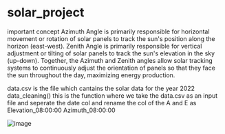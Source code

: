 # solar_project

important concept 
Azimuth Angle is primarily responsible for horizontal movement or rotation of solar panels to track the sun's position along the horizon (east-west).
Zenith Angle is primarily responsible for vertical adjustment or tilting of solar panels to track the sun's elevation in the sky (up-down).
Together, the Azimuth and Zenith angles allow solar tracking systems to continuously adjust the orientation of panels so that they face the sun throughout the day, maximizing energy production.

data.csv is the file which cantains the solar data for the year 2022
data_cleaning() this is the function where we take the data.csv as an input file and seperate the date col and rename the col of the A and E as Elevation_08:00:00  Azimuth_08:00:00  

![image](https://github.com/gyan1310/solar_project/assets/96147148/f392bdf1-f44c-41cf-a431-e8ad050c2237)




